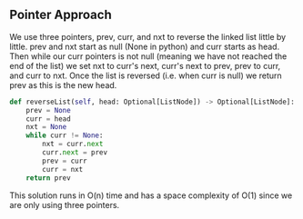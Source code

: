 ## Pointer Approach
We use three pointers, prev, curr, and nxt to reverse the linked list little by little. prev and nxt start as null (None in python) and curr starts as head. Then while our curr pointers is not null (meaning we have not reached the end of the list) we set nxt to curr's next, curr's next to prev, prev to curr, and curr to nxt. Once the list is reversed (i.e. when curr is null) we return prev as this is the new head.
``` python
def reverseList(self, head: Optional[ListNode]) -> Optional[ListNode]:
	prev = None
	curr = head
	nxt = None
	while curr != None:
		nxt = curr.next
		curr.next = prev
		prev = curr
		curr = nxt
	return prev
```
This solution runs in O(n) time and has a space complexity of O(1) since we are only using three pointers.